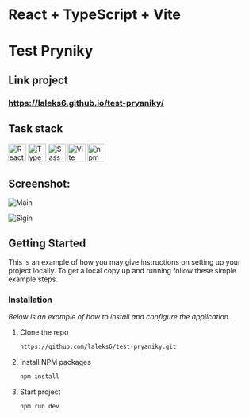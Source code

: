 # React + TypeScript + Vite

 # Test Pryniky

## Link project 

### https://laleks6.github.io/test-pryaniky/

## Task stack

<p align="left">
<img src="https://user-images.githubusercontent.com/25181517/183897015-94a058a6-b86e-4e42-a37f-bf92061753e5.png" width="36" height="36" title="React" />
 <img src="https://user-images.githubusercontent.com/25181517/183890598-19a0ac2d-e88a-4005-a8df-1ee36782fde1.png" width="36" height="36" title="TypeScript" />
 <img src="https://user-images.githubusercontent.com/25181517/192158956-48192682-23d5-4bfc-9dfb-6511ade346bc.png" width="36" height="36" title="Sass" />
<img src="https://github-production-user-asset-6210df.s3.amazonaws.com/62091613/261395532-b40892ef-efb8-4b0e-a6b5-d1cfc2f3fc35.png" width="36" height="36" title="Vite" />
<img src="https://user-images.githubusercontent.com/25181517/121401671-49102800-c959-11eb-9f6f-74d49a5e1774.png" width="36" height="36" title="npm" />
</p>

## Screenshot:

![Main](https://github.com/user-attachments/assets/2eb501e5-f7d2-42f0-b1c7-edaee727a07f)

![Sigin](https://github.com/user-attachments/assets/69b285a6-8813-474e-ac52-df2ceab29b6c)


## Getting Started

This is an example of how you may give instructions on setting up your project locally.
To get a local copy up and running follow these simple example steps.

### Installation

_Below is an example of how to install and configure the application._

1. Clone the repo
   ```sh
   https://github.com/laleks6/test-pryaniky.git
   ```
2. Install NPM packages
   ```sh
   npm install
   ```
3. Start project
   ```sh
   npm run dev
   ```

